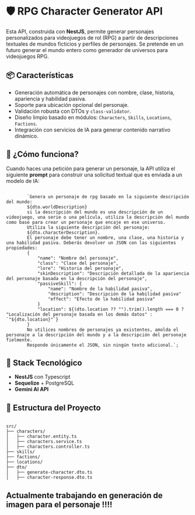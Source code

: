 <h1>🛡️ RPG Character Generator API</h1>

<p>
  Esta API, construida con <strong>NestJS</strong>, permite generar personajes personalizados para videojuegos de rol (RPG) a partir de descripciones textuales de mundos ficticios y perfiles de personajes.
  Se pretende en un futuro generar el mundo entero como generador de universos para videojuegos RPG.
</p>

<h2>📦 Características</h2>
<ul>
  <li>Generación automática de personajes con nombre, clase, historia, apariencia y habilidad pasiva.</li>
  <li>Soporte para ubicación opcional del personaje.</li>
  <li>Validación robusta con DTOs y <code>class-validator</code>.</li>
  <li>Diseño limpio basado en módulos: <code>Characters</code>, <code>Skills</code>, <code>Locations</code>, <code>Factions</code>.</li>
  <li>Integración con servicios de IA para generar contenido narrativo dinámico.</li>
</ul>

<h2>🧠 ¿Cómo funciona?</h2>

<p>Cuando haces una petición para generar un personaje, la API utiliza el siguiente <strong>prompt</strong> para construir una solicitud textual que es enviada a un modelo de IA:</p>

<pre><code>
        `Genera un personaje de rpg basado en la siguiente descripción del mundo:
        ${dto.worldDescription} 
        si la descripción del mundo es una descripción de un videojuego, una serie o una película, utiliza la descripción del mundo como base para crear un personaje que encaje en ese universo.
        Utiliza la siguiente descripción del personaje:
        ${dto.characterDescription}.
        El personaje debe tener un nombre, una clase, una historia y una habilidad pasiva. Deberás devolver un JSON con las siguientes propiedades:
        {
            "name": "Nombre del personaje",
            "class": "Clase del personaje",
            "lore": "Historia del personaje",
            "skinDescription": "Descripción detallada de la apariencia del personaje basada en la descripción del personaje",
            "passiveSkill": {
                "name": "Nombre de la habilidad pasiva",
                "description": "Descripción de la habilidad pasiva"
                "effect": "Efecto de la habilidad pasiva"
            }
            "location": ${(dto.location ?? "").trim().length === 0 ? "Localización del personaje basada en los demás datos" : `"${dto.location}"`}  
        }
        No utilices nombres de personajes ya existentes, amolda el personaje a la descripción del mundo y a la descripción del personaje fielmente.
        Responde únicamente el JSON, sin ningún texto adicional.`;
</code></pre>

<h2>🔧 Stack Tecnológico</h2>
<ul>
  <li><strong>NestJS</strong> con Typescript</li>
  <li><strong>Sequelize</strong> + PostgreSQL</li>
  <li><strong>Gemini AI API</strong></li>
</ul>

<h2>📁 Estructura del Proyecto</h2>

<pre><code>
src/
├── characters/
│   ├── character.entity.ts
│   ├── characters.service.ts
│   ├── characters.controller.ts
├── skills/
├── factions/
├── locations/
├── dto/
│   ├── generate-character.dto.ts
│   ├── character-response.dto.ts
</code></pre>

<h2> Actualmente trabajando en generación de imagen para el personaje !!!! </h2>
